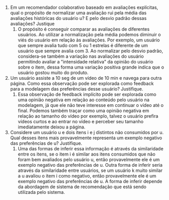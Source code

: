 1. Em um recomendador colaborativo baseado em avaliações explícitas, qual o propósito de normalizar uma avaliação rui pela média das avaliações históricas do usuário u? E pelo desvio padrão dessas avaliações? Justique
	1. O propósito é conseguir comparar as avaliações de diferentes usuários. Ao utilizar a normalização pela média podemos diminuir o viés do usuário em relação às avaliações. Por exemplo, um usuário que sempre avalia tudo com 5 ou 1 estrelas é diferente de um usuário que sempre avalia com 3. Ao normalizar pelo desvio padrão, considera-se também a variação nas avaliações do usuário permitindo avaliar a "intensidade relativa" da opinião do usuário sobre o item, dessa forma uma variação positiva grande indica que o usuário gostou muito do produto.
2. Um usuário assiste a 10 seg de um vídeo de 10 min e navega para outra página. Como essa observação pode ser explorada como feedback para a modelagem das preferências desse usuário? Justifique.
	1. Essa observação de feedback implícito pode ser explorada como uma opinião negativa em relação ao conteúdo pelo usuário na modelagem, já que ele não teve interesse em continuar o vídeo até o final. Podemos também traçar como uma opinião negativa em relação ao tamanho do vídeo por exemplo, talvez o usuário prefira vídeos curtos e ao entrar no vídeo e perceber seu tamanho imediatamente deixou a página.
3. Considere um usuário u e dois itens i e j distintos não consumidos por u. Qual desses itens mais provavelmente representa um exemplo negativo das preferências de u? Justifique.
	1. Uma das formas de inferir essa informação é através da similaridade entre os itens, se o item i é similar aos itens consumidos que não foram bem avaliados pelo usuário u, então provavelmente ele é um exemplo negativo das preferências de u. Outra forma de inferir seria através da similaridade entre usuários, se um usuário k muito similar a u avaliou o item i como negativo, então provavelmente ele é um exemplo negativo das preferências de u. A forma de inferir depende da abordagem de sistema de recomendação que está sendo utilizada pelo sistema.